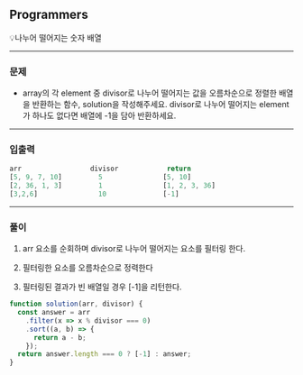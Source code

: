 ## Programmers

💡나누어 떨어지는 숫자 배열

---

### 문제

- array의 각 element 중 divisor로 나누어 떨어지는 값을 오름차순으로 정렬한 배열을 반환하는 함수, solution을 작성해주세요. divisor로 나누어 떨어지는 element가 하나도 없다면 배열에 -1을 담아 반환하세요.

---

### 입출력

```js
arr             	divisor	           return
[5, 9, 7, 10]	      5	              [5, 10]
[2, 36, 1, 3]	      1	              [1, 2, 3, 36]
[3,2,6]	              10	          [-1]
```

---

### 풀이

1. arr 요소를 순회하며 divisor로 나누어 떨어지는 요소를 필터링 한다.

2. 필터링한 요소를 오름차순으로 정력한다

3. 필터링된 결과가 빈 배열일 경우 [-1]을 리턴한다.

```js
function solution(arr, divisor) {
  const answer = arr
    .filter(x => x % divisor === 0)
    .sort((a, b) => {
      return a - b;
    });
  return answer.length === 0 ? [-1] : answer;
}
```
